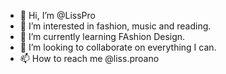- 👋 Hi, I’m @LissPro
- 👀 I’m interested in fashion, music and reading.
- 🌱 I’m currently learning FAshion Design.
- 💞️ I’m looking to collaborate on everything I can.
- 📫 How to reach me @liss.proano

<!---
LissPro/LissPro is a ✨ special ✨ repository because its `README.md` (this file) appears on your GitHub profile.
You can click the Preview link to take a look at your changes.
--->
